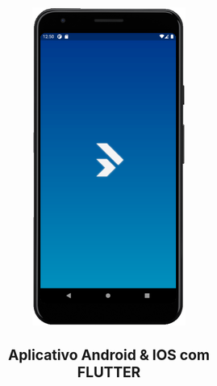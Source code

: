 <p align="center">
  <a href="https://youtu.be/iKvAIczKEUk" target=_blank>
    <img src="assets/prints/1.png" alt="Logo" height=630>
  </a>
  </br>
  <h1 align="center">Aplicativo Android & IOS com FLUTTER</h1>
</p>

